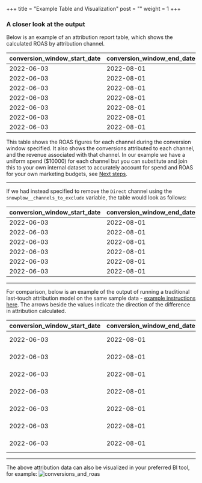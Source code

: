 +++
title = "Example Table and Visualization"
post = ""
weight = 1
+++

### A closer look at the output

Below is an example of an attribution report table, which shows the calculated ROAS by attribution channel.

| conversion_window_start_date | conversion_window_end_date | channel           | conversions | revenue | spend  | roas |
| ------------------------- | ----------------------- | ----------------- | ----------- | ------- | ------ | ---- |
| 2022-06-03                | 2022-08-01              | Direct            | 699.8       | 137050.5| 10000.0| 13.7 |
| 2022-06-03                | 2022-08-01              | Organic_Search    | 269.5       | 23292.3 | 10000.0| 2.33 |
| 2022-06-03                | 2022-08-01              | Paid_Search_Other | 50.4        | 4875.5  | 10000.0| 0.49 |
| 2022-06-03                | 2022-08-01              | Display_Other     | 21.3        | 2069.0  | 10000.0| 0.21 |
| 2022-06-03                | 2022-08-01              | Referral          | 12.4        | 653.3   | 10000.0| 0.07 |
| 2022-06-03                | 2022-08-01              | Unmatched_Channel | 4.08        | 544.6   | 10000.0| 0.05 |
| 2022-06-03                | 2022-08-01              | Video             | 1.5         | 29.5    | 10000.0| 0.003|

This table shows the ROAS figures for each channel during the conversion window specified. It also shows the conversions attributed to each channel, and the revenue associated with that channel. In our example we have a uniform spend ($10000) for each channel but you can substitute and join this to your own internal dataset to accurately account for spend and ROAS for your own marketing budgets, see [Next steps](/accelerators/fractribution/next_steps/next_steps_1/).

***

If we had instead specified to remove the `Direct` channel using the `snowplow__channels_to_exclude` variable, the table would look as follows:

| conversion_window_start_date | conversion_window_end_date | channel           | conversions | revenue | spend  | roas |
| ------------------------- | ----------------------- | ----------------- | ----------- | ------- | ------ | ---- |
| 2022-06-03                | 2022-08-01              | Organic_Search    | 305.2       | 26517.5 | 10000.0| 2.65 |
| 2022-06-03                | 2022-08-01              | Paid_Search_Other | 55.4        | 6250.6  | 10000.0| 0.63 |
| 2022-06-03                | 2022-08-01              | Display_Other     | 22.8        | 2254.1  | 10000.0| 0.23 |
| 2022-06-03                | 2022-08-01              | Referral          | 19.7        | 951.1   | 10000.0| 0.10 |
| 2022-06-03                | 2022-08-01              | Unmatched_Channel | 4.17        | 552.0   | 10000.0| 0.06 |
| 2022-06-03                | 2022-08-01              | Video             | 1.7         | 29.1    | 10000.0| 0.003|

***

For comparison, below is an example of the output of running a traditional last-touch attribution model on the same sample data - [example instructions here](https://docs.snowplow.io/docs/tutorials/tutorial-first-and-last-touch-attribution/). The arrows beside the values indicate the direction of the difference in attribution calculated.

| conversion_window_start_date | conversion_window_end_date | channel           | conversions | revenue    | spend  | roas    |
| ------------------------- | ----------------------- | ----------------- | ----------- | ---------- | ------ | ------- |
| 2022-06-03                | 2022-08-01              | Direct            | (↓)  687     | (↓)  121247.1| 10000.0| (↓)  12.1 |
| 2022-06-03                | 2022-08-01              | Organic_Search    | (↑)  289     | (↑)  26409.3 | 10000.0| (↑)  2.64 |
| 2022-06-03                | 2022-08-01              | Paid_Search_Other | (↓)  44      | (↓)  3743.0  | 10000.0| (↓)  0.37 |
| 2022-06-03                | 2022-08-01              | Display_Other     | (↓)  18      | (↓)  1727.1  | 10000.0| (↓)  0.17 |
| 2022-06-03                | 2022-08-01              | Referral          | (↑)  14      | (↑)  788.8   | 10000.0| (↑)  0.08 |
| 2022-06-03                | 2022-08-01              | Unmatched_Channel | (↓)  4       | (↓)  517.7   | 10000.0| ()  0.05 |
| 2022-06-03                | 2022-08-01              | Video             | (↓)  1       | (↓)  8.49    | 10000.0| (↓)  0.001|

***
The above attribution data can also be visualized in your preferred BI tool, for example:
![conversions_and_roas](../images/conversions_roas_browser.png)
